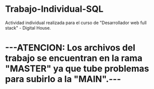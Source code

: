 
# Trabajo-Individual-SQL

Actividad individual realizada para el curso de "Desarrollador web full stack" - Digital House. 

# ---ATENCION: Los archivos del trabajo se encuentran en la rama "MASTER" ya que tube problemas para subirlo a la "MAIN".---


